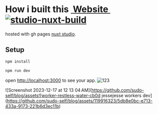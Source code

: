 # How i built this&nbsp;<a href="http://sudo-self-content-wind.nuxt.space/">&nbsp;Website&nbsp;</a>[![studio-nuxt-build](https://github.com/sudo-self/content-wind/actions/workflows/studio.yml/badge.svg)](https://github.com/sudo-self/content-wind/actions/workflows/studio.yml)<br>
hosted with gh pages [nuxt studio](https://sudo-self-content-wind.nuxt.space).

## Setup

```bash
npm install
```
```bash
npm run dev
```
 open [http://localhost:3000](http://localhost:3000) to see your app.
![123](https://github.com/sudo-self/blog/assets/119916323/f9b4540a-9100-4337-9059-14d8985abcc1)

![Screenshot 2023-12-17 at 12 13 04 AM](https://github.com/sudo-self/blog/assets![worker-restless-water-cb0d jessejesse workers dev](https://github.com/sudo-self/blog/assets/119916323/5db8e0bc-e713-433a-9173-221b6d3ec11b)

